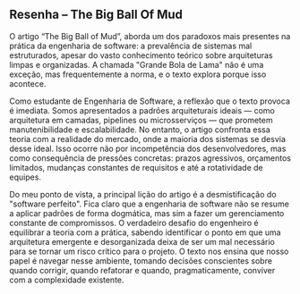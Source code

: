 ## Resenha – The Big Ball Of Mud

O artigo “The Big Ball of Mud”, aborda um dos paradoxos mais presentes na prática da engenharia de software: a prevalência de sistemas mal estruturados, apesar do vasto conhecimento teórico sobre arquiteturas limpas e organizadas. A chamada "Grande Bola de Lama" não é uma exceção, mas frequentemente a norma, e o texto explora porque isso acontece.

Como estudante de Engenharia de Software, a reflexão que o texto provoca é imediata. Somos apresentados a padrões arquiteturais ideais — como arquitetura em camadas, pipelines ou microsserviços — que prometem manutenibilidade e escalabilidade. No entanto, o artigo confronta essa teoria com a realidade do mercado, onde a maioria dos sistemas se desvia desse ideal. Isso ocorre não por incompetência dos desenvolvedores, mas como consequência de pressões concretas: prazos agressivos, orçamentos limitados, mudanças constantes de requisitos e até a rotatividade de equipes.

Do meu ponto de vista, a principal lição do artigo é a desmistificação do "software perfeito". Fica claro que a engenharia de software não se resume a aplicar padrões de forma dogmática, mas sim a fazer um gerenciamento constante de compromissos. O verdadeiro desafio do engenheiro é equilibrar a teoria com a prática, sabendo identificar o ponto em que uma arquitetura emergente e desorganizada deixa de ser um mal necessário para se tornar um risco crítico para o projeto. O texto nos ensina que nosso papel é navegar nesse ambiente, tomando decisões conscientes sobre quando corrigir, quando refatorar e quando, pragmaticamente, conviver com a complexidade existente.
